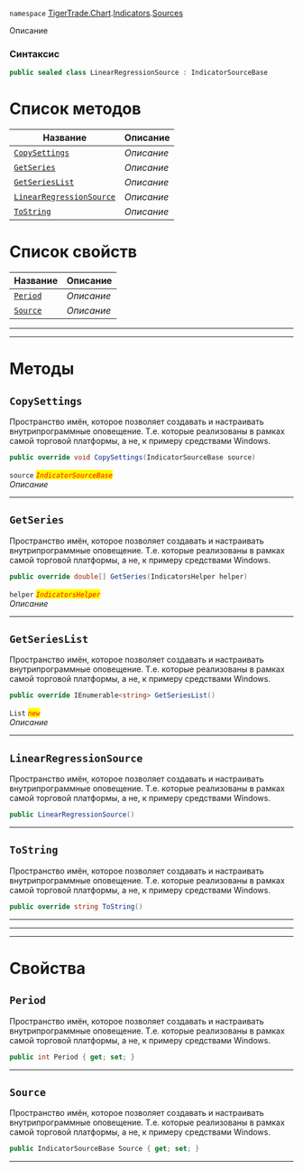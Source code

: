 
`namespace` [TigerTrade.Chart](../../../TigerTrade.Chart.md).[Indicators](../../../TigerTrade.Chart/Indicators.md).[Sources](../../../TigerTrade.Chart/Indicators/Sources.md)


Описание

### Синтаксис
```csharp
public sealed class LinearRegressionSource : IndicatorSourceBase
```


# Список методов
| Название | Описание |
| --- | --- |
| [`CopySettings`](./LinearRegressionSource.cs/Методы/CopySettings.md) | *Описание* |
| [`GetSeries`](./LinearRegressionSource.cs/Методы/GetSeries.md) | *Описание* |
| [`GetSeriesList`](./LinearRegressionSource.cs/Методы/GetSeriesList.md) | *Описание* |
| [`LinearRegressionSource`](./LinearRegressionSource.cs/Методы/LinearRegressionSource.md) | *Описание* |
| [`ToString`](./LinearRegressionSource.cs/Методы/ToString.md) | *Описание* |

# Список свойств
| Название | Описание |
| --- | --- |
| [`Period`](./LinearRegressionSource.cs/Свойства/Period.md) | *Описание* |
| [`Source`](./LinearRegressionSource.cs/Свойства/Source.md) | *Описание* |





***  
***  
# Методы

## `CopySettings`
Пространство имён, которое позволяет создавать и настраивать внутрипрограммные оповещение. Т.е. которые реализованы в рамках самой торговой платформы, а не, к примеру средствами Windows.

```csharp
public override void CopySettings(IndicatorSourceBase source)
```

`source` <mark style="color:red;">*`IndicatorSourceBase`*</mark>  
 *Описание*  


***  

## `GetSeries`
Пространство имён, которое позволяет создавать и настраивать внутрипрограммные оповещение. Т.е. которые реализованы в рамках самой торговой платформы, а не, к примеру средствами Windows.

```csharp
public override double[] GetSeries(IndicatorsHelper helper)
```
`helper` <mark style="color:red;">*`IndicatorsHelper`*</mark>  
 *Описание*  


***  

## `GetSeriesList`
Пространство имён, которое позволяет создавать и настраивать внутрипрограммные оповещение. Т.е. которые реализованы в рамках самой торговой платформы, а не, к примеру средствами Windows.

```csharp
public override IEnumerable<string> GetSeriesList()
```
`List` <mark style="color:red;">*`new`*</mark>  
 *Описание*  


***  

## `LinearRegressionSource`
Пространство имён, которое позволяет создавать и настраивать внутрипрограммные оповещение. Т.е. которые реализованы в рамках самой торговой платформы, а не, к примеру средствами Windows.

```csharp
public LinearRegressionSource()
```

***  

## `ToString`
Пространство имён, которое позволяет создавать и настраивать внутрипрограммные оповещение. Т.е. которые реализованы в рамках самой торговой платформы, а не, к примеру средствами Windows.

```csharp
public override string ToString()
```

***  
***  
 ***  
# Свойства

## `Period`
Пространство имён, которое позволяет создавать и настраивать внутрипрограммные оповещение. Т.е. которые реализованы в рамках самой торговой платформы, а не, к примеру средствами Windows.

```csharp
public int Period { get; set; }
```  
***

## `Source`
Пространство имён, которое позволяет создавать и настраивать внутрипрограммные оповещение. Т.е. которые реализованы в рамках самой торговой платформы, а не, к примеру средствами Windows.

```csharp
public IndicatorSourceBase Source { get; set; }
```  
***

